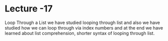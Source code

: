 # Lecture -17 

Loop Through a List
we have studied looping through list and also we have studied how we can loop through via index numbers and at the end we have learned about list comprehension, shorter syntax of looping through list.


